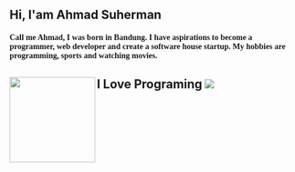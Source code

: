 ## Hi, I'am Ahmad Suherman

<h4 style="font-family: 'Lucida Grande';">Call me Ahmad, I was born in Bandung. I have aspirations to become a programmer, web developer and create a software house startup. My hobbies are programming, sports and watching movies.
</h4>

## I Love Programing ![](https://komarev.com/ghpvc/?username=ahmadsuherman)<img align="left" width="150" height="150" src="https://media.tenor.com/images/da3e4ab91ed7f29a29edf868cb9953c0/tenor.gif">
